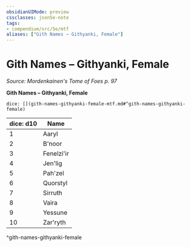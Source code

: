 ```yaml
---
obsidianUIMode: preview
cssclasses: json5e-note
tags:
- compendium/src/5e/mtf
aliases: ["Gith Names – Githyanki, Female"]
---
```

# Gith Names – Githyanki, Female
*Source: Mordenkainen's Tome of Foes p. 97* 

**Gith Names – Githyanki, Female**

`dice: [](gith-names-githyanki-female-mtf.md#^gith-names-githyanki-female)`

| dice: d10 | Name |
|-----------|------|
| 1 | Aaryl |
| 2 | B'noor |
| 3 | Fenelzi'ir |
| 4 | Jen'lig |
| 5 | Pah'zel |
| 6 | Quorstyl |
| 7 | Sirruth |
| 8 | Vaira |
| 9 | Yessune |
| 10 | Zar'ryth |
^gith-names-githyanki-female